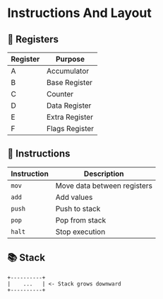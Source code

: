 # Instructions And Layout
## 📝 Registers
| Register | Purpose |
|----------|---------|
| A | Accumulator |
| B | Base Register |
| C | Counter |
| D | Data Register |
| E | Extra Register |
| F | Flags Register |

## 🔧 Instructions
| Instruction | Description |
|-------------|-------------|
| `mov` | Move data between registers |
| `add` | Add values |
| `push` | Push to stack |
| `pop` | Pop from stack |
| `halt` | Stop execution |

## 📚 Stack
```
+----------+
|    ...   | <- Stack grows downward
+----------+
```